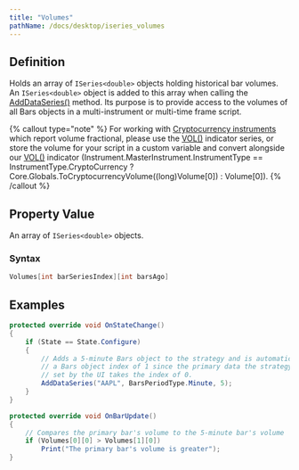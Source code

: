 ```yaml
---
title: "Volumes"
pathName: /docs/desktop/iseries_volumes
---
```


## Definition

Holds an array of `ISeries<double>` objects holding historical bar volumes. An `ISeries<double>` object is added to this array when calling the [AddDataSeries()](/docs/desktop/adddataseries) method. Its purpose is to provide access to the volumes of all Bars objects in a multi-instrument or multi-time frame script.

{% callout type="note" %}
For working with [Cryptocurrency instruments](/docs/desktop/instrumenttype) which report volume fractional, please use the [VOL()](/docs/desktop/volume) indicator series, or store the volume for your script in a custom variable and convert alongside our [VOL()](/docs/desktop/volume) indicator (Instrument.MasterInstrument.InstrumentType == InstrumentType.CryptoCurrency ? Core.Globals.ToCryptocurrencyVolume((long)Volume[0]) : Volume[0]).
{% /callout %}

## Property Value

An array of `ISeries<double>` objects.

### Syntax

```csharp
Volumes[int barSeriesIndex][int barsAgo]
```

## Examples

```csharp
protected override void OnStateChange()
{
    if (State == State.Configure)
    {
        // Adds a 5-minute Bars object to the strategy and is automatically assigned
        // a Bars object index of 1 since the primary data the strategy is run against
        // set by the UI takes the index of 0.
        AddDataSeries("AAPL", BarsPeriodType.Minute, 5);
    }
}

protected override void OnBarUpdate()
{
    // Compares the primary bar's volume to the 5-minute bar's volume
    if (Volumes[0][0] > Volumes[1][0])
        Print("The primary bar's volume is greater");
}
```
